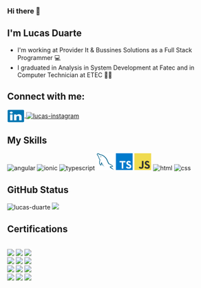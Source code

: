 ### Hi there 👋
## I'm Lucas Duarte
- I'm working at Provider It & Bussines Solutions as a Full Stack Programmer :computer:
- I graduated in Analysis in System Development at Fatec and in Computer Technician at ETEC :man_student:

## Connect with me:
<a href="https://www.linkedin.com/in/lucas-duarte-p/" target="_blank">
<img align="center" alt="lucas-linkedin" height="30" width="40" src="https://raw.githubusercontent.com/devicons/devicon/master/icons/linkedin/linkedin-original.svg" style="max-width:100%;">
</a>
<a href="https://www.instagram.com/lukas.duh/?hl=pt-br" target="_blank">
<img align="center" alt="lucas-instagram" height="30" src="https://image.flaticon.com/icons/png/512/2111/2111463.png" style="max-width:100%;">
</a>

## My Skills
<img src="https://cdn.icon-icons.com/icons2/2107/PNG/512/file_type_angular_icon_130754.png" alt="angular" width="40" height="40" style="max-width:100%;"></img>
<img src="https://cdn.icon-icons.com/icons2/2107/PNG/512/file_type_ionic_icon_130522.png" alt="ionic" width="40" height="40" style="max-width:100%;"></img>
<img src="https://cdn.icon-icons.com/icons2/2107/PNG/128/file_type_node_icon_130301.png" alt="typescript" width="40" height="40" style="max-width:100%;">
<img src="https://raw.githubusercontent.com/devicons/devicon/master/icons/mysql/mysql-original.svg" alt="typescript" width="40" height="40" style="max-width:100%;"></img>
<img src="https://raw.githubusercontent.com/devicons/devicon/master/icons/typescript/typescript-original.svg" alt="typescript" width="40" height="40" style="max-width:100%;"></img>
<img src="https://raw.githubusercontent.com/devicons/devicon/master/icons/javascript/javascript-original.svg" alt="javascript" width="40" height="40" style="max-width:100%;"></img>
<img src="https://cdn.icon-icons.com/icons2/2107/PNG/512/file_type_html_icon_130541.png" alt="html" width="40" height="40" style="max-width:100%;"></img>
<img src="https://cdn.icon-icons.com/icons2/2107/PNG/512/file_type_css_icon_130661.png" alt="css" width="40" height="40" style="max-width:100%;"></img>

## GitHub Status
<div>
<img width="59.5%" src="https://github-readme-stats.vercel.app/api?username=lucas-duarte&count_private=true&include_all_commits=true&theme=dark&hide=contribs,prs" alt="lucas-duarte"/> 
<img width="38.5%" src="https://github-readme-stats.vercel.app/api/top-langs/?username=lucas-duarte&layout=compact&theme=dark&langs_count=6"/>
</div>

## Certifications
<!--<details>-->
  <br>
  <div>
     <img width="31%" src="http://lucasduarte.me/certificados/ANGULAR%20PARTE%201%20%20-%20FUNDAMENTOS.jpg"/>
     <img width="31%" src="http://lucasduarte.me/certificados/ANGULAR%20PARTE%202%20-%20AUTENTICA%C3%87%C3%83O%2C%20FORMS%20E%20LAZY%20LOADING.jpg"/>
     <img width="31%" src="http://lucasduarte.me/certificados/FETCH%20API%20-%20CONSUMINDO%20UMA%20API%20REST%20COM%20JAVASCRIPT.jpg"/>
  <div>
    
  <div>
   <img width="31%" src="http://lucasduarte.me/certificados/HTTP%20-%20ENTENDENDO%20A%20WEB%20POR%20BAIXO%20DOS%20PANOS.jpg"/>
   <img width="31%" src="http://lucasduarte.me/certificados/INTRODU%C3%87%C3%83O%20AO%20SQL%20COM%20MYSQL%20-%20%20MANIPULE%20E%20CONSULTE%20DADOS.jpg"/>
   <img width="31%" src="http://lucasduarte.me/certificados/IONIC%201%20PARTE%201%20-%20DESENVOLVIMENTO%20DE%20APLICA%C3%87%C3%95ES%20H%C3%8DBRIDAS%20MOBILE.jpg"/>
  <div>
    
  <div>
   <img width="31%" src="http://lucasduarte.me/certificados/IONIC%203%20PARTE%201%20-%20APLICA%C3%87%C3%95ES%20H%C3%8DBRIDAS%20MOBILE%20AINDA%20MAIS%20PODEROSAS.jpg"/>
   <img width="31%" src="http://lucasduarte.me/certificados/IONIC%204%20-%20ROTAS%2C%20CICLO%20DE%20VIDA%20E%20WEB%20COMPONENTS.jpg"/>
   <img width="31%" src="http://lucasduarte.me/certificados/JAVASCRIPT%20-%20CONHECENDO%20O%20BROWSER%20E%20PADR%C3%95ES%20DE%20PROJETO.jpg"/>
  <div>  
    
  <div>
   <img width="31%" src="http://lucasduarte.me/certificados/NODEJS%20-%20CRIE%20UMA%20API%20REST%20PADRONIZADA%20E%20ESCAL%C3%81VEL.jpg"/>
   <img width="31%" src="http://lucasduarte.me/certificados/REST%20COM%20NODEJS%20-%20API%20COM%20EXPRESS%20E%20MYSQL.jpg"/>
   <img width="31%" src="http://lucasduarte.me/certificados/TYPESCRIPT%20-%20PARTE%201%20EVOLUINDO%20SEU%20JAVASCRIPT.jpg"/>
  <div> 
<!--</details>-->
